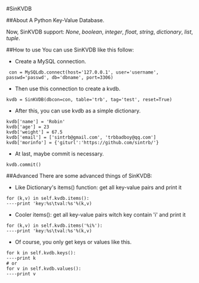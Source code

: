 #SinKVDB


##About
A Python Key-Value Database.

Now, SinKVDB support: *None*, *boolean*, *integer*, *float*, *string*, *dictionary*, *list*, *tuple*.

##How to use
You can use SinKVDB like this follow:

* Create a MySQL connection.
<pre><code> con = MySQLdb.connect(host='127.0.0.1', user='username', passwd='passwd', db='dbname', port=3306)</code></pre>

* Then use this connection to create a kvdb.
<pre><code>kvdb = SinKVDB(dbcon=con, table='trb', tag='test', reset=True)</code></pre>

* After this, you can use kvdb as a simple dictionary.
<pre><code>kvdb['name'] = 'Robin'
kvdb['age'] = 23
kvdb['weight'] = 67.5
kvdb['email'] = ['sintrb@gmail.com', 'trbbadboy@qq.com']
kvdb['morinfo'] = {'giturl':'https://github.com/sintrb/'}</code></pre>

* At last, maybe commit is necessary.
<pre><code>kvdb.commit()</code></pre>

##Advanced
There are some advanced things of SinKVDB:
* Like Dictionary's items() function: get all key-value pairs and print it
<pre><code>for (k,v) in self.kvdb.items():
----print 'key:%s\tval:%s'%(k,v)
</code></pre>

* Cooler items(): get all key-value pairs witch key contain 'i' and print it
<pre><code>for (k,v) in self.kvdb.items('%i%'):
----print 'key:%s\tval:%s'%(k,v)
</code></pre>

* Of course, you only get keys or values like this.
<pre><code>for k in self.kvdb.keys():
----print k
# or
for v in self.kvdb.values():
----print v
</code></pre>

